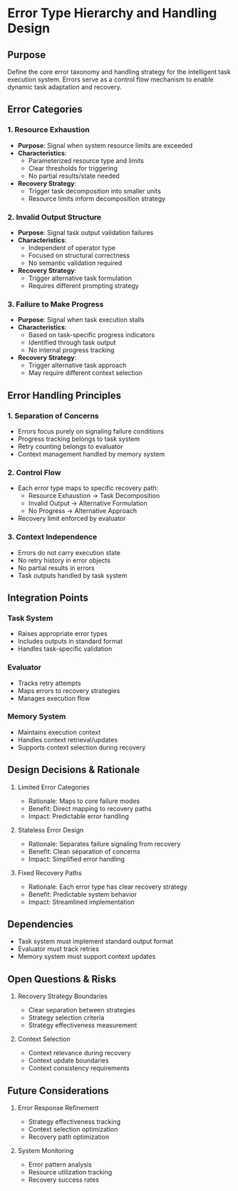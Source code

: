 # Error Type Hierarchy and Handling Design

## Purpose
Define the core error taxonomy and handling strategy for the intelligent task execution system. Errors serve as a control flow mechanism to enable dynamic task adaptation and recovery.

## Error Categories

### 1. Resource Exhaustion
- **Purpose**: Signal when system resource limits are exceeded
- **Characteristics**:
  - Parameterized resource type and limits
  - Clear thresholds for triggering
  - No partial results/state needed
- **Recovery Strategy**: 
  - Trigger task decomposition into smaller units
  - Resource limits inform decomposition strategy

### 2. Invalid Output Structure
- **Purpose**: Signal task output validation failures
- **Characteristics**:
  - Independent of operator type
  - Focused on structural correctness
  - No semantic validation required
- **Recovery Strategy**:
  - Trigger alternative task formulation
  - Requires different prompting strategy

### 3. Failure to Make Progress
- **Purpose**: Signal when task execution stalls
- **Characteristics**:
  - Based on task-specific progress indicators
  - Identified through task output
  - No internal progress tracking
- **Recovery Strategy**:
  - Trigger alternative task approach
  - May require different context selection

## Error Handling Principles

### 1. Separation of Concerns
- Errors focus purely on signaling failure conditions
- Progress tracking belongs to task system
- Retry counting belongs to evaluator
- Context management handled by memory system

### 2. Control Flow
- Each error type maps to specific recovery path:
  - Resource Exhaustion → Task Decomposition
  - Invalid Output → Alternative Formulation
  - No Progress → Alternative Approach
- Recovery limit enforced by evaluator

### 3. Context Independence  
- Errors do not carry execution state
- No retry history in error objects
- No partial results in errors
- Task outputs handled by task system

## Integration Points

### Task System
- Raises appropriate error types
- Includes outputs in standard format
- Handles task-specific validation

### Evaluator
- Tracks retry attempts
- Maps errors to recovery strategies
- Manages execution flow

### Memory System
- Maintains execution context
- Handles context retrieval/updates
- Supports context selection during recovery

## Design Decisions & Rationale

1. Limited Error Categories
   - Rationale: Maps to core failure modes
   - Benefit: Direct mapping to recovery paths
   - Impact: Predictable error handling

2. Stateless Error Design
   - Rationale: Separates failure signaling from recovery
   - Benefit: Clean separation of concerns
   - Impact: Simplified error handling

3. Fixed Recovery Paths
   - Rationale: Each error type has clear recovery strategy
   - Benefit: Predictable system behavior
   - Impact: Streamlined implementation

## Dependencies
- Task system must implement standard output format
- Evaluator must track retries
- Memory system must support context updates

## Open Questions & Risks

1. Recovery Strategy Boundaries
   - Clear separation between strategies
   - Strategy selection criteria
   - Strategy effectiveness measurement

2. Context Selection
   - Context relevance during recovery
   - Context update boundaries
   - Context consistency requirements

## Future Considerations

1. Error Response Refinement
   - Strategy effectiveness tracking
   - Context selection optimization
   - Recovery path optimization

2. System Monitoring
   - Error pattern analysis
   - Resource utilization tracking
   - Recovery success rates
